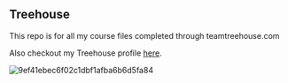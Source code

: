 ## Treehouse

This repo is for all my course files completed through teamtreehouse.com

Also checkout my Treehouse profile [here](https://teamtreehouse.com/christopherrobinson3).

![9ef41ebec6f02c1dbf1afba6b6d5fa84](https://cloud.githubusercontent.com/assets/21340314/18155429/9f83fa5e-6fdb-11e6-9911-a4c9cdfd4a50.jpg)
